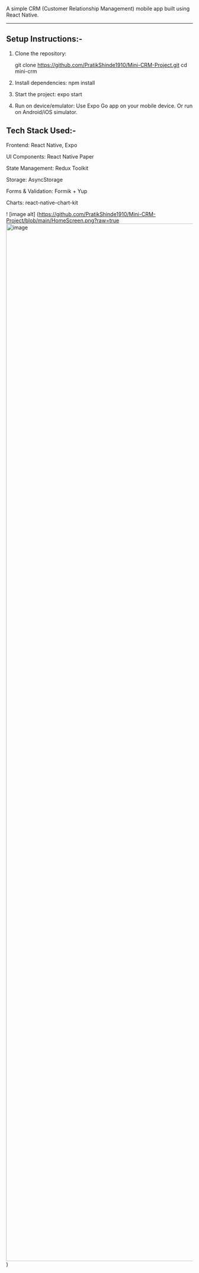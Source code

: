 A simple CRM (Customer Relationship Management) mobile app built using React Native.  

---

## Setup Instructions:-

1. Clone the repository:
   
   git clone https://github.com/PratikShinde1910/Mini-CRM-Project.git
   cd mini-crm
   
3. Install dependencies:
   npm install

4. Start the project:
   expo start

5. Run on device/emulator:
   Use Expo Go app on your mobile device.
   Or run on Android/iOS simulator.

## Tech Stack Used:-
Frontend: React Native, Expo

UI Components: React Native Paper

State Management: Redux Toolkit 

Storage: AsyncStorage 

Forms & Validation: Formik + Yup

Charts: react-native-chart-kit 


! [image alt] (https://github.com/PratikShinde1910/Mini-CRM-Project/blob/main/HomeScreen.png?raw=true<img width="1290" height="2796" alt="image" src="https://github.com/user-attachments/assets/0ba61635-7c26-4d20-9c18-f24a0b3c8305" />
)


